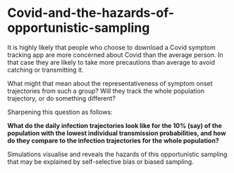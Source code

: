 # Covid-and-the-hazards-of-opportunistic-sampling

It is highly likely that people who choose to download a Covid symptom tracking app are more concerned about Covid than the average person. In that case they are likely to take more precautions than average to avoid catching or transmitting it. 

What might that mean about the representativeness of symptom onset trajectories from such a group? Will they track the whole population trajectory, or do something different? 

Sharpening this question as follows: 

**What do the daily infection trajectories look like for the 10% (say) of the population with the lowest individual transmission probabilities, and how do they compare to the infection trajectories for the whole population?**

Simulations visualise and reveals the hazards of this opportunistic sampling that may be explained by self-selective bias or biased sampling.
